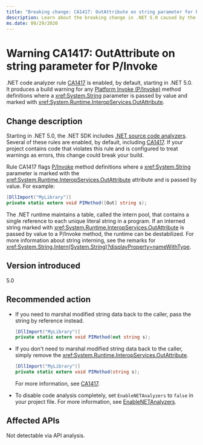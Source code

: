 ```yaml
---
title: "Breaking change: CA1417: OutAttribute on string parameter for P/Invoke"
description: Learn about the breaking change in .NET 5.0 caused by the enablement of code analysis rule CA1417.
ms.date: 09/29/2020
---
```

# Warning CA1417: OutAttribute on string parameter for P/Invoke

.NET code analyzer rule [CA1417](/visualstudio/code-quality/ca1417) is enabled, by default, starting in .NET 5.0. It produces a build warning for any [Platform Invoke (P/Invoke)](../../../../standard/native-interop/pinvoke.md) method definitions where a <xref:System.String> parameter is passed by value and marked with <xref:System.Runtime.InteropServices.OutAttribute>.

## Change description

Starting in .NET 5.0, the .NET SDK includes [.NET source code analyzers](../../../../fundamentals/code-analysis/overview.md). Several of these rules are enabled, by default, including [CA1417](/visualstudio/code-quality/ca1417). If your project contains code that violates this rule and is configured to treat warnings as errors, this change could break your build.

Rule CA1417 flags [P/Invoke](../../../../standard/native-interop/pinvoke.md) method definitions where a <xref:System.String> parameter is marked with the <xref:System.Runtime.InteropServices.OutAttribute> attribute and is passed by value. For example:

```csharp
[DllImport("MyLibrary")]
private static extern void PIMethod([Out] string s);
```

The .NET runtime maintains a table, called the intern pool, that contains a single reference to each unique literal string in a program. If an interned string marked with <xref:System.Runtime.InteropServices.OutAttribute> is passed by value to a P/Invoke method, the runtime can be destabilized. For more information about string interning, see the remarks for <xref:System.String.Intern(System.String)?displayProperty=nameWithType>.

## Version introduced

5.0

## Recommended action

- If you need to marshal modified string data back to the caller, pass the string by reference instead.

  ```csharp
  [DllImport("MyLibrary")]
  private static extern void PIMethod(out string s);
  ```

- If you don't need to marshal modified string data back to the caller, simply remove the <xref:System.Runtime.InteropServices.OutAttribute>.

  ```csharp
  [DllImport("MyLibrary")]
  private static extern void PIMethod(string s);
  ```

  For more information, see [CA1417](/visualstudio/code-quality/ca1417).

- To disable code analysis completely, set `EnableNETAnalyzers` to `false` in your project file. For more information, see [EnableNETAnalyzers](../../../project-sdk/msbuild-props.md#enablenetanalyzers).

## Affected APIs

Not detectable via API analysis.

<!--

### Affected APIs

Not detectable via API analysis.

### Category

Code analysis

-->
